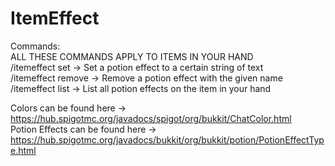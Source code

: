 # ItemEffect
Commands:  
ALL THESE COMMANDS APPLY TO ITEMS IN YOUR HAND  
/itemeffect set <color> <text> <potion effect> <amplifier> -> Set a potion effect to a certain string of text  
/itemeffect remove <text> -> Remove a potion effect with the given name  
/itemeffect list -> List all potion effects on the item in your hand  
  
Colors can be found here -> https://hub.spigotmc.org/javadocs/spigot/org/bukkit/ChatColor.html  
Potion Effects can be found here -> https://hub.spigotmc.org/javadocs/bukkit/org/bukkit/potion/PotionEffectType.html  
